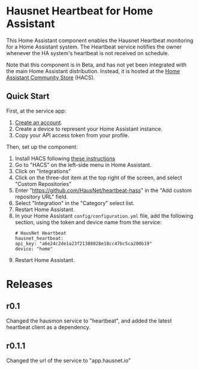 # Hausnet Heartbeat for Home Assistant

This Home Assistant component enables the Hausnet Heartbeat monitoring for 
a Home Assistant system. The Heartbeat service notifies the owner whenever
the HA system's heartbeat is not received on schedule.

Note that this component is in Beta, and has not yet been integrated with the main Home Assistant
distribution. Instead, it is hosted at the [Home Assistant Community Store](https://hacs.xyz/)
(HACS).

## Quick Start

First, at the service app:

1. [Create an account](https://hausnet.io/heartbeat).
2. Create a device to represent your Home Assistant instance.
3. Copy your API access token from your profile.

Then, set up the component:

1. Install HACS following [these instructions](https://hacs.xyz/docs/installation/installation/)
2. Go to "HACS" on the left-side menu in Home Assistant.
3. Click on "Integrations"
4. Click on the three-dot item at the top right of the screen, and select "Custom Repositories"
5. Enter "https://github.com/HausNet/heartbeat-hass" in the "Add custom repository URL" field.
6. Select "Integration" in the "Category" select list.
7. Restart Home Assistant.
8. In your Home Assistant ```config/configuration.yml``` file, add the following section, using the token
   and device name from the service:
     ```
     # HausNet Heartbeat
     hausnet_heartbeat:
     api_key: "a6e24c2de1a23f21388028e18cc47bc5ca200b19"
     device: "home"
     ```
9. Restart Home Assistant. 

# Releases

## r0.1
Changed the hausmon service to "heartbeat", and added the latest heartbeat client as a dependency.

## r0.1.1
Changed the url of the service to "app.hausnet.io"
